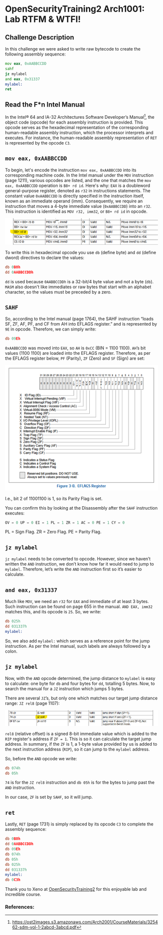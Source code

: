 # OpenSecurityTraining2 Arch1001: Lab RTFM & WTFI!

## Challenge Description
In this challenge we were asked to write raw bytecode to create the following assembly sequence:
```asm
mov eax, 0xAABBCCDD
sahf
jz mylabel
and eax, 0x31337
mylabel:
ret
```
## Read the F*n Intel Manual
In the Intel® 64 and IA-32 Architectures Software Developer’s Manual[^1], the object code (opcode) for each assembly instruction is provided. This opcode serves as the hexadecimal representation of the corresponding human-readable assembly instruction, which the processor interprets and executes. For instance, the human-readable assembly representation of `RET` is represented by the opcode `C3`.

## `mov eax, 0xAABBCCDD`
To begin, let's encode the instruction `mov eax, 0xAABBCCDD` into its corresponding machine code.
In the Intel manual under the `MOV` instruction (page 1211), various opcodes are listed, and the one that matches the `mov eax, 0xAABBCCDD` operation is `B8+ rd id`. Here's why: `EAX` is a doubleword general-purpose register, denoted as `r32` in instructions statements. The constant value `0xAABBCCDD` is directly specified in the instruction itself, known as an immediate operand (imm). Consequently, we require an instruction that moves a 4-byte immediate value (`0xAABBCCDD`) into an `r32`. This instruction is identified as `MOV r32, imm32`, or `B8+ rd id` in opcode.

![MOV](https://github.com/theokwebb/my-writeups/blob/main/LabRTFM%26WTFI/MOV.png)

To write this in hexadecimal opcode you use `db` (define byte) and `dd` (define dword) directives to declare the values:
```asm
db 0B8h
dd 0AABBCCDDh
```
`dd` is used because `0AABBCCDDh` is a 32-bit/4 byte value and not a byte (`db`). `MASM` also doesn't like immediates or raw bytes that start with an alphabet character, so the values must be preceded by a zero.

## `SAHF`
So, according to the Intel manual (page 1764), the SAHF instruction “loads SF, ZF, AF, PF, and CF from AH into EFLAGS register.” and is represented by `9E` in opcode. Therefore, we can simply write:
```asm
db 09Eh
```
`0xAABBCCDD` was moved into `EAX`, so `AH` is `0xCC` (BIN = 1100 1100). `AH`’s bit values (1100 1100) are loaded into the EFLAGS register. Therefore, as per the EFLAGS register below, `PF` (Parity), `ZF` (Zero) and `SF` (Sign) are set: 

![EFLAGS](https://github.com/theokwebb/my-writeups/blob/main/LabRTFM%26WTFI/EFLAGS.png)

I.e., bit 2 of 11001100 is 1, so its Parity Flag is set.

You can confirm this by looking at the Disassembly after the `SAHF` instruction executes:
```asm
OV = 0 UP = 0 EI = 1 PL = 1 ZR = 1 AC = 0 PE = 1 CY = 0
```
PL = Sign Flag. ZR = Zero Flag. PE = Parity Flag. 

## `jz mylabel`
`jz mylabel` needs to be converted to opcode. However, since we haven’t written the `AND` instruction, we don’t know how far it would need to jump to `mylabel`. Therefore, let’s write the `AND` instruction first so it’s easier to calculate.   

## `and eax, 0x31337`
Much like `MOV`, we need an `r32` for `EAX` and immediate of at least 3 bytes. Such instruction can be found on page 655 in the manual. `AND EAX, imm32` matches this, and its opcode is `25`. So, we write:
```asm
db 025h
dd 031337h
mylabel:
```
So, we also add `mylabel:` which serves as a reference point for the jump instruction. As per the Intel manual, such labels are always followed by a colon.

## `jz mylabel`
Now, with the `AND` opcode determined, the jump distance to `mylabel` is easy to calculate: one byte for `db` and four bytes for `dd`, totalling 5 bytes. Now, to search the manual for a `JZ` instruction which jumps 5 bytes.

There are several `JZ`’s, but only one which matches our target jump distance range: `JZ rel8` (page 1107):

![JZ](https://github.com/theokwebb/my-writeups/blob/main/LabRTFM%26WTFI/JZ.png)

`rel8` (relative offset) is a signed 8-bit immediate value which is added to the `RIP` register's address if `ZF = 1`. This is so it can calculate the target jump address. In summary, if the `ZF` is 1, a 1-byte value provided by us is added to the next instruction address (`RIP`), so it can jump to the `mylabel` address.

So, before the `AND` opcode we write:
```asm
db 074h
db 05h
```
`74` is for the `JZ rel8` instruction and `db 05h` is for the bytes to jump past the `AND` instruction.

In our case, `ZF` is set by `SAHF`, so it will jump.

## `ret`
Lastly, `RET` (page 1731) is simply replaced by its opcode `C3` to complete the assembly sequence:
```asm
db 0B8h
dd 0AABBCCDDh
db 09Eh
db 074h
db 05h
db 025h
dd 031337h
mylabel:
db 0C3h
```
Thank you to Xeno at [OpenSecurityTraining2](https://ost2.fyi) for this enjoyable lab and incredible course.

### References:
[^1]: https://ost2images.s3.amazonaws.com/Arch2001/CourseMaterials/325462-sdm-vol-1-2abcd-3abcd.pdf
